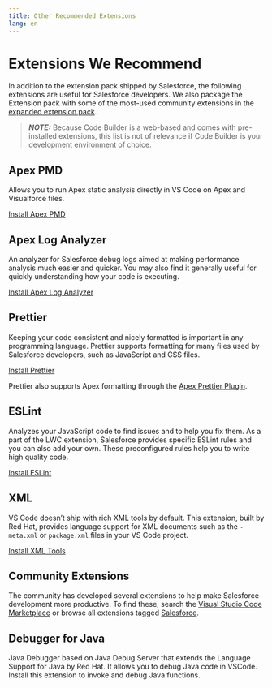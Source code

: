 ```yaml
---
title: Other Recommended Extensions
lang: en
---
```


#  Extensions We Recommend
In addition to the extension pack shipped by Salesforce, the following extensions are useful for Salesforce developers. We also package the Extension pack with some of the most-used community extensions in the [expanded extension pack](https://marketplace.visualstudio.com/items?itemName=salesforce.salesforcedx-vscode-expanded).

> **_NOTE:_** Because Code Builder is a web-based and comes with pre-installed extensions, this list is not of relevance if Code Builder is your development environment of choice.


## Apex PMD

Allows you to run Apex static analysis directly in VS Code on Apex and Visualforce files.


<a class="slds-button slds-button_brand landing__header-cta slds-m-vertical--x-large" href="https://marketplace.visualstudio.com/items?itemName=chuckjonas.apex-pmd">Install Apex PMD</a>

## Apex Log Analyzer

An analyzer for Salesforce debug logs aimed at making performance analysis much easier and quicker. You may also find it generally useful for quickly understanding how your code is executing.


<a class="slds-button slds-button_brand landing__header-cta slds-m-vertical--x-large" href="https://marketplace.visualstudio.com/items?itemName=financialforce.lana">Install Apex Log Analyzer</a>

## Prettier

Keeping your code consistent and nicely formatted is important in any programming language. Prettier supports formatting for many files used by Salesforce developers, such as JavaScript and CSS files.


<a class="slds-button slds-button_brand landing__header-cta slds-m-vertical--x-large" href="https://marketplace.visualstudio.com/items?itemName=esbenp.prettier-vscode">Install Prettier</a>


Prettier also supports Apex formatting through the <a class="slds-button slds-button_brand landing__header-cta slds-m-vertical--x-large" href="https://github.com/dangmai/prettier-plugin-apex">Apex Prettier Plugin</a>.

## ESLint

Analyzes your JavaScript code to find issues and to help you fix them. As a part of the LWC extension, Salesforce provides specific ESLint rules and you can also add your own. These preconfigured rules help you to write high quality code.


<a class="slds-button slds-button_brand landing__header-cta slds-m-vertical--x-large" href="https://marketplace.visualstudio.com/items?itemName=dbaeumer.vscode-eslint">Install ESLint</a>
## XML

VS Code doesn’t ship with rich XML tools by default. This extension, built by Red Hat, provides language support for XML documents such as the `-meta.xml` or `package.xml` files in your VS Code project.

<a class="slds-button slds-button_brand landing__header-cta slds-m-vertical--x-large" href="https://marketplace.visualstudio.com/items?itemName=redhat.vscode-xml">Install XML Tools</a>

## Community Extensions

The community has developed several extensions to help make Salesforce development more productive. To find these, search the [Visual Studio Code Marketplace](https://marketplace.visualstudio.com/vscode) or browse all extensions tagged [Salesforce](https://marketplace.visualstudio.com/search?term=tag%3Asalesforce&target=VSCode&category=All%20categories&sortBy=Relevance).

## Debugger for Java
Java Debugger based on Java Debug Server that extends the Language Support for Java by Red Hat. It allows you to debug Java code in VSCode. Install this extension to invoke and debug Java functions.
